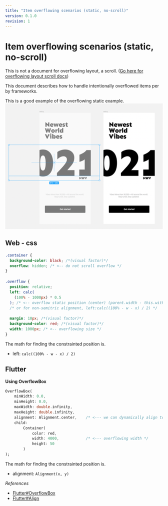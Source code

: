 ```yaml
---
title: "Item overflowing scenarios (static, no-scroll)"
version: 0.1.0
revision: 1
---
```


# Item overflowing scenarios (static, no-scroll)

This is not a document for overflowing layout, a scroll. ([Go here for overflowing layout scroll docs](./overflow-layout-scroll.md))

This document describes how to handle intentionally overflowed items per by frameworks.

This is a good example of the overflowing static example.
![item overflow static intended overflow example design](./assets/item-overflow-static-intended-overflow-example-design.png)

## Web - css

```css
.container {
  background-color: black; /*(visual factor)*/
  overflow: hidden; /* <-- do not scroll overflow */
}

.overflow {
  position: relative;
  left: calc(
    (100% - 1000px) * 0.5
  ); /* <-- overflow static position (center) (parent.width - this.with / 2) */
  /* or for non-semitric alignment, left:calc((100% - w - x) / 2) */

  margin: 10px; /*(visual factor)*/
  background-color: red; /*(visual factor)*/
  width: 1000px; /* <-- overflowing size */
}
```

The math for finding the constrainted position is.

- left: `calc((100% - w - x) / 2)`

## Flutter

**Using OverflowBox**

```dart
OverflowBox(
    minWidth: 0.0,
    minHeight: 0.0,
    maxWidth: double.infinity,
    maxHeight: double.infinity,
    alignment: Alignment.center,    /* <--- we can dynamically align to match the design's snapshot */
    child:
        Container(
            color: red,
            width: 4000,            /* <--- overflowing width */
            height: 50
        )
);
```

The math for finding the constrainted position is.

<!-- TODO: math not complete - read https://api.flutter.dev/flutter/widgets/Align-class.html-->

- alignment: `Alignment(x, y)`

_References_

- [Flutter#OverflowBox](https://api.flutter.dev/flutter/widgets/OverflowBox-class.html)
- [Flutter#Align](https://api.flutter.dev/flutter/widgets/Align-class.html)
